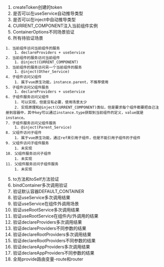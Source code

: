 1. createToken创建的token
  1. 是否可以在useService自动推导类型
  1. 是否可以在inject中自动推导类型
2. CURRENT_COMPONENT注入当前组件实例
3. ContainerOptions不同场景验证
4. 所有待验证场景
```
1. 当前组件访问当前组件的服务
    1. declareProviders + useService
2. 当前组件的服务访问当前组件
    1. @inject(CURRENT_COMPONENT)
3. 当前组件的服务访问另一个当前组件的服务
    1. @inject(Other_Service)
4. 子组件访问父组件
    1. 属于vue原生功能，instance.parent，不推荐使用
5. 子组件访问父组件服务
    1. declareProviders + useService
6. 子组件服务访问父组件
    1. 可以实现，但是没有必要，使用场景太少
    2. 实现原理和@inject(CURRENT_COMPONENT)类似，但是要求每个组件都要把自己注册到容器中，其中key可以通过instance.type获取到当前组件的定义，value就是instance。
7. 子组件服务访问父组件服务
    1. @inject(Parent_Service)
8. 父组件访问子组件
    1. 属于vue原生功能，通过ref来引用子组件，但是不能引用子组件的子组件
9. 父组件访问子组件服务
    1. 未实现
10. 父组件服务访问子组件
    1. 未实现
11. 父组件服务访问子组件服务
    1. 未实现
```
5. to方法和toSelf方法验证
6. bindContainer多次调用验证
7. 验证默认容器DEFAULT_CONTAINER
8. 验证useService多次调用结果
9. 验证useService在组件外调用场景
10. 验证useRootService多次调用结果
11. 验证useRootService在组件内/外调用的结果
12. 验证declareProviders多次调用结果
13. 验证declareProviders不同参数的结果
14. 验证declareRootProviders多次调用结果
15. 验证declareRootProviders不同参数的结果
16. 验证declareAppProviders多次调用结果
17. 验证declareAppProviders不同参数的结果
17. 全局provide路由变量-route和router
